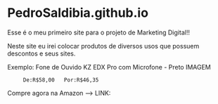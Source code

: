 # PedroSaldibia.github.io

Esse é o meu primeiro site para o projeto de Marketing Digital!!

Neste site eu irei colocar produtos de diversos usos que possuem descontos e seus sites.

Exemplo: Fone de Ouvido KZ EDX Pro com Microfone - Preto 
         IMAGEM
         
         De:R$58,00   Por:R$46,35
Compre agora na Amazon --> LINK:
